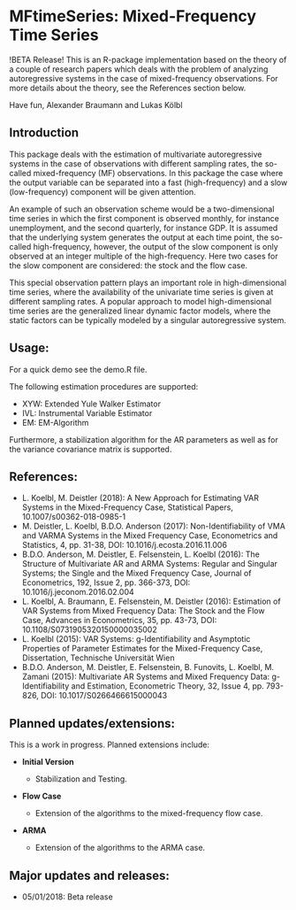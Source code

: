 # MFtimeSeries: Mixed-Frequency Time Series

!BETA Release!
This is an R-package implementation based on the theory of a couple of research papers which deals with the problem of analyzing autoregressive systems in the case of mixed-frequency observations. For more details about the theory, see the References section below.

Have fun,
Alexander Braumann and Lukas Kölbl

## Introduction
This package deals with the estimation of multivariate autoregressive systems in the case of observations with different sampling rates, the so-called mixed-frequency (MF) observations. In this package the case where the output variable can be separated into a fast (high-frequency) and a slow (low-frequency) component will be given attention. 

An example of such an observation scheme would be a two-dimensional time series in which the first component is observed monthly, for instance unemployment, and the second quarterly, for instance GDP. It is assumed that the underlying system generates the output at each time point, the so-called high-frequency, however, the output of the slow component is only observed at an integer multiple of the high-frequency. Here two cases for the slow component are considered: the stock and the flow case.

This special observation pattern plays an important role in high-dimensional time series, where the availability of the univariate time series is given at different sampling rates. A popular approach to model high-dimensional time series are the generalized linear dynamic factor models, where the static factors can be typically modeled by a singular autoregressive system. 

## Usage:
For a quick demo see the demo.R file.

The following estimation procedures are supported:
* XYW: Extended Yule Walker Estimator
* IVL: Instrumental Variable Estimator
* EM: EM-Algorithm

Furthermore, a stabilization algorithm for the AR parameters as well as for the variance covariance matrix is supported.

## References:
* L. Koelbl, M. Deistler (2018): A New Approach for Estimating VAR Systems in the Mixed-Frequency Case, Statistical Papers, 10.1007/s00362-018-0985-1
* M. Deistler, L. Koelbl, B.D.O. Anderson (2017): Non-Identifiability of VMA and VARMA Systems in the Mixed Frequency Case, Econometrics and Statistics, 4, pp. 31-38, DOI: 10.1016/j.ecosta.2016.11.006
* B.D.O. Anderson, M. Deistler, E. Felsenstein, L. Koelbl (2016): The Structure of Multivariate AR and ARMA Systems: Regular and Singular Systems; the Single and the Mixed Frequency Case, Journal of Econometrics, 192, Issue 2, pp. 366-373, DOI: 10.1016/j.jeconom.2016.02.004
* L. Koelbl, A. Braumann, E. Felsenstein, M. Deistler (2016): Estimation of VAR Systems from Mixed Frequency Data: The Stock and the Flow Case, Advances in Econometrics, 35, pp. 43-73, DOI: 10.1108/S0731905320150000035002
* L. Koelbl (2015): VAR Systems: g-Identifiability and Asymptotic Properties of Parameter Estimates for the Mixed-Frequency Case, Dissertation, Technische Universität Wien
* B.D.O. Anderson, M. Deistler, E. Felsenstein, B. Funovits, L. Koelbl, M. Zamani (2015): Multivariate AR Systems and Mixed Frequency Data: g-Identifiability and Estimation, Econometric Theory, 32, Issue 4, pp. 793-826, DOI: 10.1017/S0266466615000043

## Planned updates/extensions:

This is a work in progress.  Planned extensions include:
* **Initial Version**
   * Stabilization and Testing.
   
* **Flow Case**
   * Extension of the algorithms to the mixed-frequency flow case.
   
* **ARMA**
   * Extension of the algorithms to the ARMA case. 

## Major updates and releases:
* 05/01/2018: Beta release

